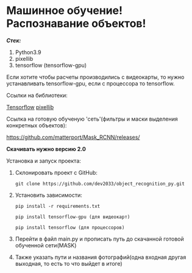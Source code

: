# Машинное обучение! Распознавание объектов!

***Стек:***
1. Python3.9
2. pixellib
3. tensorflow (tensorflow-gpu)

Если хотите чтобы расчеты производились с видеокарты, то нужно устанавливать
tensorflow-gpu, если с процессора то tensorflow.

Ссылки на библиотеки:

<a href="https://www.tensorflow.org/">Tensorflow</a>
<a href="https://pixellib.readthedocs.io/en/latest/">pixellib</a>

Ссылка на готовую обученую 'сеть'(фильтры и маски выделения конкретных объектов):

https://github.com/matterport/Mask_RCNN/releases/

**Скачивать нужно версию 2.0**


Установка и запуск проекта:

1. Склонировать проект с GitHub:

    ```
    git clone https://github.com/dev2033/object_recognition_py.git
    ```

2. Установить зависимости:

    ```
    pip install -r requirements.txt

    pip install tensorflow-gpu (для видеокарт)

    pip install tensorflow (для процессоров)
    ```

3. Перейти в файл main.py и прописать путь до скачанной готовой обученной  сети(MASK)

4. Также указать пути и названия фотографий(одна входная другая выходная, то есть то что выйдет в итоге)
